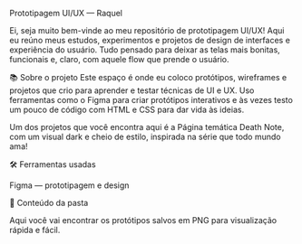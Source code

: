 Prototipagem UI/UX — Raquel

Ei, seja muito bem-vinde ao meu repositório de prototipagem UI/UX! Aqui eu reúno meus estudos, experimentos e projetos de design de interfaces e experiência do usuário. Tudo pensado para deixar as telas mais bonitas, funcionais e, claro, com aquele flow que prende o usuário.

📚 Sobre o projeto
Este espaço é onde eu coloco protótipos, wireframes e projetos que crio para aprender e testar técnicas de UI e UX. Uso ferramentas como o Figma para criar protótipos interativos e às vezes testo um pouco de código com HTML e CSS para dar vida às ideias.

Um dos projetos que você encontra aqui é a Página temática Death Note, com um visual dark e cheio de estilo, inspirada na série que todo mundo ama!

🛠 Ferramentas usadas

Figma — prototipagem e design

📁 Conteúdo da pasta

Aqui você vai encontrar os protótipos salvos em PNG para visualização rápida e fácil.

